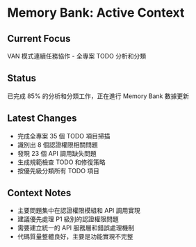 # Memory Bank: Active Context

## Current Focus
VAN 模式連續任務協作 - 全專案 TODO 分析和分類

## Status
已完成 85% 的分析和分類工作，正在進行 Memory Bank 數據更新

## Latest Changes
- 完成全專案 35 個 TODO 項目掃描
- 識別出 8 個認證權限相關問題
- 發現 23 個 API 調用缺失問題
- 生成規範檢查 TODO 和修復策略
- 按優先級分類所有 TODO 項目

## Context Notes
- 主要問題集中在認證權限模組和 API 調用實現
- 建議優先處理 P1 級別的認證權限問題
- 需要建立統一的 API 服務層和錯誤處理機制
- 代碼質量整體良好，主要是功能實現不完整